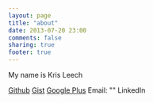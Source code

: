 ```yaml
---
layout: page
title: "about"
date: 2013-07-20 23:00
comments: false
sharing: true
footer: true
---
```


My name is Kris Leech

[Github](https://github.com/krisleech)
[Gist](https://gist.github.com/krisleech)
[Google Plus](https://plus.google.com/u/0/107938481223001267983/posts)
Email: ""
LinkedIn
